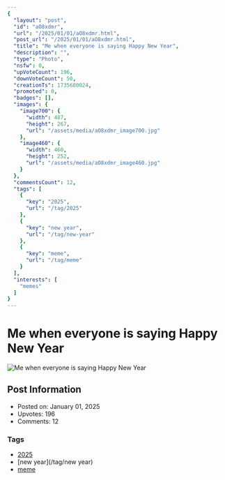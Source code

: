 ```yaml
---
{
  "layout": "post",
  "id": "aO8xdmr",
  "url": "/2025/01/01/aO8xdmr.html",
  "post_url": "/2025/01/01/aO8xdmr.html",
  "title": "Me when everyone is saying Happy New Year",
  "description": "",
  "type": "Photo",
  "nsfw": 0,
  "upVoteCount": 196,
  "downVoteCount": 50,
  "creationTs": 1735680024,
  "promoted": 0,
  "badges": [],
  "images": {
    "image700": {
      "width": 487,
      "height": 267,
      "url": "/assets/media/aO8xdmr_image700.jpg"
    },
    "image460": {
      "width": 460,
      "height": 252,
      "url": "/assets/media/aO8xdmr_image460.jpg"
    }
  },
  "commentsCount": 12,
  "tags": [
    {
      "key": "2025",
      "url": "/tag/2025"
    },
    {
      "key": "new year",
      "url": "/tag/new-year"
    },
    {
      "key": "meme",
      "url": "/tag/meme"
    }
  ],
  "interests": [
    "memes"
  ]
}
---
```


# Me when everyone is saying Happy New Year

![Me when everyone is saying Happy New Year](/assets/media/aO8xdmr_image700.jpg)

## Post Information

- Posted on: January 01, 2025
- Upvotes: 196
- Comments: 12

### Tags

- [2025](/tag/2025)
- [new year](/tag/new year)
- [meme](/tag/meme)
